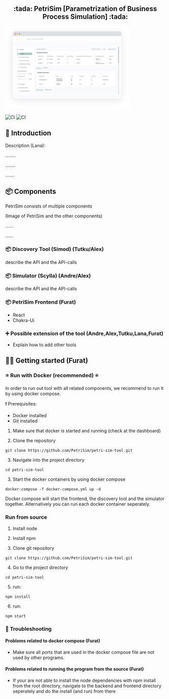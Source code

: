 
<h2 align="center">:tada: PetriSim [Parametrization of Business Process Simulation] :tada:</h2>

![image](doc/browser_Kopie2.svg)

![CI](https://github.com/PetriSim/petri-sim-tool/actions/workflows/cypress.yml/badge.svg)
![CI](https://github.com/PetriSim/petri-sim-tool/actions/workflows/dockerCompose.yml/badge.svg)


## :rocket: Introduction

Description (Lana): 

........

........

.......



## 📦️ Components
PetriSim consists of multiple components 

(Image of PetriSim and the other components)

......

......

### 📦️ Discovery Tool (Simod)   (Tutku/Alex)
describe the API and the API-calls

### 📦️ Simulator (Scylla) (Andre/Alex)
describe the API and the API-calls

### 📦️ PetriSim Frontend (Furat)
- React
- Chakra-Ui

 
### :heavy_plus_sign: Possible extension of the tool  (Andre,Alex,Tutku,Lana,Furat)
- Explain how to add other tools

## :technologist: Getting started (Furat)

### :star: Run with Docker (recommended) :star:
In order to run out tool with all related components, we recommend to run it by using docker compose.

:exclamation: Prerequisites:
- Docker installed
- Git installed

1. Make sure that docker is started and running (check at the dashboard)

2. Clone the repository
```console
git clone https://github.com/PetriSim/petri-sim-tool.git
```

3. Navigate into the project directory
```console
cd petri-sim-tool 
```

3. Start the docker containers by using docker compose

```console
docker-compose -f docker-compose.yml up -d
```

Docker compose will start the frontend, the discovery tool and the simulator together. Alternatively you can run each docker container seperately.


### Run from source

1. Install node

2. Install npm 

3. Clone git repository

```console
git clone https://github.com/PetriSim/petri-sim-tool.git
```

4. Go to the project directory

```console
cd petri-sim-tool 
```

5. run: 

```console
npm install
```

6. run:
```console
npm start
```

### 🚨 Troubleshooting 

#### Problems related to docker compose (Furat)
* Make sure all ports that are used in the docker compose file are not used by other programs.

#### Problems related to running the program from the source (Furat)
* If your are not able to install the node dependencies with npm install from the root directory, navigate to the backend and frontend directory seperately and do the install (and run) from there 
